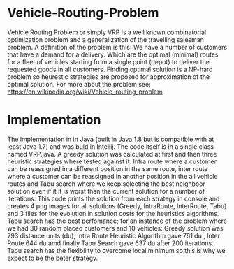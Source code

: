 # Vehicle-Routing-Problem

Vehicle Routing Problem or simply VRP is a well known combinatorial optimization problem and a generalization of the travelling salesman problem. A definition of the problem is this: We have a number of customers that have a demand for a delivery. Which are the optimal (minimal) routes for a fleet of vehicles starting from a single point (depot) to deliver the requested goods in all customers. Finding optimal solution is a NP-hard problem so heurestic strategies are proposed for approximation of the optimal solution.
For more about the problem see: https://en.wikipedia.org/wiki/Vehicle_routing_problem

# Implementation 

The implementation in in Java (built in Java 1.8 but is compatible with at least Java 1.7) and was buld in Intellij. The code itself is in a single class named VRP.java.
A greedy solution was calculated at first and then three heuristic strategies where tested against it. Intra route where a customer can be reassigned in a different position in the same route, inter route where a customer can be reassigned in another position in the all vehicle routes and Tabu search where we keep selecting the best neighboor solution even if it it is worst than the current solution for a number of iterations.
This code prints the solution from each strategy in console and creates 4 png images for all solutions (Greedy, IntraRoute, InterRoute, Tabu) and 3 files for the evolution in solution costs for the heuristics algorithms. Tabu search has the best perfomance; for an instance of the problem where we had 30 random placed customers and 10 vehicles: Greedy solution was 793 distance units (du), Intra Route Heuristic Algorithm gave 761 du , Inter Route 644 du amd finally Tabu Search gave 637 du after 200 iterations. Tabu search has the flexibility to overcome local minimum so this is why we expect to be the beter strategy.



